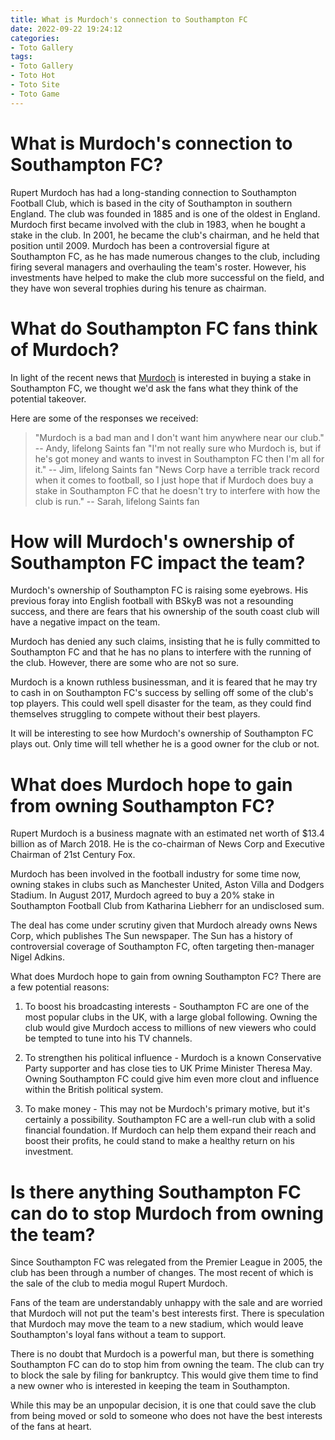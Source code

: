 ```yaml
---
title: What is Murdoch's connection to Southampton FC
date: 2022-09-22 19:24:12
categories:
- Toto Gallery
tags:
- Toto Gallery
- Toto Hot
- Toto Site
- Toto Game
---
```



#  What is Murdoch's connection to Southampton FC?

Rupert Murdoch has had a long-standing connection to Southampton Football Club, which is based in the city of Southampton in southern England. The club was founded in 1885 and is one of the oldest in England. Murdoch first became involved with the club in 1983, when he bought a stake in the club. In 2001, he became the club's chairman, and he held that position until 2009. Murdoch has been a controversial figure at Southampton FC, as he has made numerous changes to the club, including firing several managers and overhauling the team's roster. However, his investments have helped to make the club more successful on the field, and they have won several trophies during his tenure as chairman.

#  What do Southampton FC fans think of Murdoch?

In light of the recent news that [Murdoch](https://en.wikipedia.org/wiki/Rupert_Murdoch) is interested in buying a stake in Southampton FC, we thought we'd ask the fans what they think of the potential takeover.

Here are some of the responses we received:

>"Murdoch is a bad man and I don't want him anywhere near our club."
-- Andy, lifelong Saints fan
>"I'm not really sure who Murdoch is, but if he's got money and wants to invest in Southampton FC then I'm all for it."
-- Jim, lifelong Saints fan 
>"News Corp have a terrible track record when it comes to football, so I just hope that if Murdoch does buy a stake in Southampton FC that he doesn't try to interfere with how the club is run."
-- Sarah, lifelong Saints fan

#  How will Murdoch's ownership of Southampton FC impact the team?

Murdoch's ownership of Southampton FC is raising some eyebrows. His previous foray into English football with BSkyB was not a resounding success, and there are fears that his ownership of the south coast club will have a negative impact on the team.

Murdoch has denied any such claims, insisting that he is fully committed to Southampton FC and that he has no plans to interfere with the running of the club. However, there are some who are not so sure.

Murdoch is a known ruthless businessman, and it is feared that he may try to cash in on Southampton FC's success by selling off some of the club's top players. This could well spell disaster for the team, as they could find themselves struggling to compete without their best players.

It will be interesting to see how Murdoch's ownership of Southampton FC plays out. Only time will tell whether he is a good owner for the club or not.

#  What does Murdoch hope to gain from owning Southampton FC?

Rupert Murdoch is a business magnate with an estimated net worth of $13.4 billion as of March 2018. He is the co-chairman of News Corp and Executive Chairman of 21st Century Fox.

Murdoch has been involved in the football industry for some time now, owning stakes in clubs such as Manchester United, Aston Villa and Dodgers Stadium. In August 2017, Murdoch agreed to buy a 20% stake in Southampton Football Club from Katharina Liebherr for an undisclosed sum.

The deal has come under scrutiny given that Murdoch already owns News Corp, which publishes The Sun newspaper. The Sun has a history of controversial coverage of Southampton FC, often targeting then-manager Nigel Adkins.

What does Murdoch hope to gain from owning Southampton FC? There are a few potential reasons:

1) To boost his broadcasting interests - Southampton FC are one of the most popular clubs in the UK, with a large global following. Owning the club would give Murdoch access to millions of new viewers who could be tempted to tune into his TV channels.

2) To strengthen his political influence - Murdoch is a known Conservative Party supporter and has close ties to UK Prime Minister Theresa May. Owning Southampton FC could give him even more clout and influence within the British political system.

3) To make money - This may not be Murdoch's primary motive, but it's certainly a possibility. Southampton FC are a well-run club with a solid financial foundation. If Murdoch can help them expand their reach and boost their profits, he could stand to make a healthy return on his investment.

#  Is there anything Southampton FC can do to stop Murdoch from owning the team?

Since Southampton FC was relegated from the Premier League in 2005, the club has been through a number of changes. The most recent of which is the sale of the club to media mogul Rupert Murdoch.

Fans of the team are understandably unhappy with the sale and are worried that Murdoch will not put the team's best interests first. There is speculation that Murdoch may move the team to a new stadium, which would leave Southampton's loyal fans without a team to support.

There is no doubt that Murdoch is a powerful man, but there is something Southampton FC can do to stop him from owning the team. The club can try to block the sale by filing for bankruptcy. This would give them time to find a new owner who is interested in keeping the team in Southampton.

While this may be an unpopular decision, it is one that could save the club from being moved or sold to someone who does not have the best interests of the fans at heart.